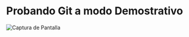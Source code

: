 # Probando Git a modo Demostrativo

![Captura de Pantalla](https://raw.githubusercontent.com/RicardoValladares/usandogit/main/git.JPG)
